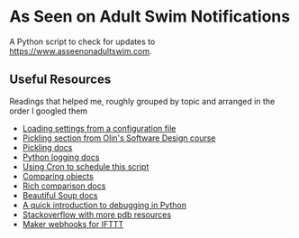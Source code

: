 # As Seen on Adult Swim Notifications
A Python script to check for updates to <https://www.asseenonadultswim.com>.

## Useful Resources
Readings that helped me, roughly grouped by topic and arranged in the order I googled them
- [Loading settings from a configuration file](https://martin-thoma.com/configuration-files-in-python/)
- [Pickling section from Olin's Software Design course](https://sd17spring.github.io//toolboxes/pickling/)
- [Pickling docs](https://docs.python.org/3.5/library/pickle.html?highlight=pickling#module-pickle)
- [Python logging docs](https://docs.python.org/3.5/howto/logging.html)
- [Using Cron to schedule this script](https://en.wikipedia.org/wiki/Cron)
- [Comparing objects](http://stackoverflow.com/questions/1227121/compare-object-instances-for-equality-by-their-attributes-in-python#1227325)
- [Rich comparison docs](https://docs.python.org/3/reference/datamodel.html#object.__eq__)
- [Beautiful Soup docs](https://www.crummy.com/software/BeautifulSoup/bs4/doc/)
- [A quick introduction to debugging in Python](https://pythonconquerstheuniverse.wordpress.com/2009/09/10/debugging-in-python/)
- [Stackoverflow with more pdb resources](http://stackoverflow.com/questions/4228637/getting-started-with-the-python-debugger-pdb)
- [Maker webhooks for IFTTT](https://ifttt.com/maker_webhooks)
